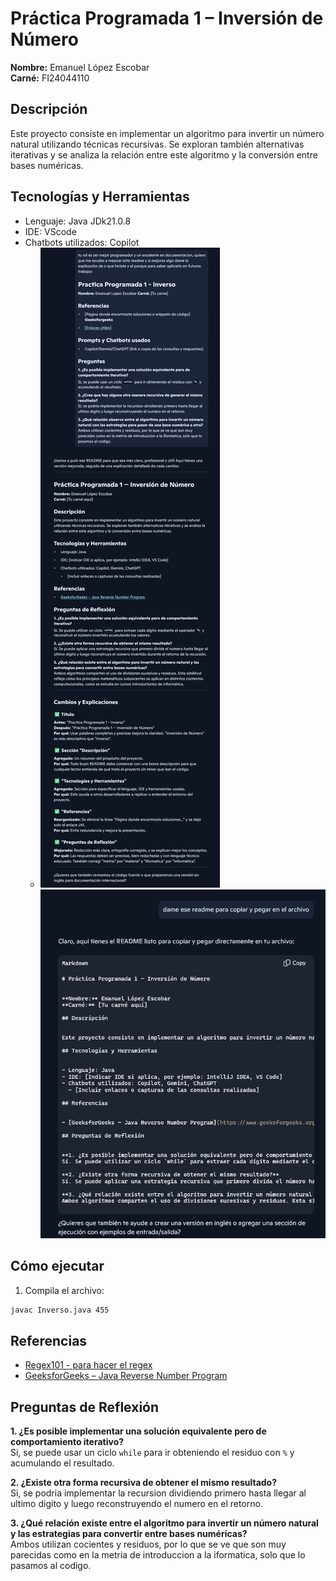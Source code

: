 # Práctica Programada 1 – Inversión de Número

**Nombre:** Emanuel López Escobar  
**Carné:** FI24044110

## Descripción

Este proyecto consiste en implementar un algoritmo para invertir un número natural utilizando técnicas recursivas. Se exploran también alternativas iterativas y se analiza la relación entre este algoritmo y la conversión entre bases numéricas.

## Tecnologías y Herramientas

- Lenguaje: Java JDk21.0.8
- IDE: VScode 
- Chatbots utilizados: Copilot 
  - ![alt text](image.png)
  ![alt text](image-1.png)

## Cómo ejecutar
1. Compila el archivo:

```bash
javac Inverso.java 455
```


## Referencias
- [Regex101 - para hacer el regex](https://regex101.com/)
- [GeeksforGeeks – Java Reverse Number Program](https://www.geeksforgeeks.org/java/java-reverse-number-program/)

## Preguntas de Reflexión

**1. ¿Es posible implementar una solución equivalente pero de comportamiento iterativo?**  
Si, se puede usar un ciclo `while` para ir obteniendo el residuo con `%` y acumulando el resultado.


**2. ¿Existe otra forma recursiva de obtener el mismo resultado?**  
Si, se podria implementar la recursion dividiendo primero hasta llegar al ultimo digito y luego reconstruyendo el numero en el retorno.

**3. ¿Qué relación existe entre el algoritmo para invertir un número natural y las estrategias para convertir entre bases numéricas?**  
Ambos utilizan cocientes y residuos, por lo que se ve que son muy parecidas como en la metria de introduccion a la iformatica, solo que lo pasamos al codigo.